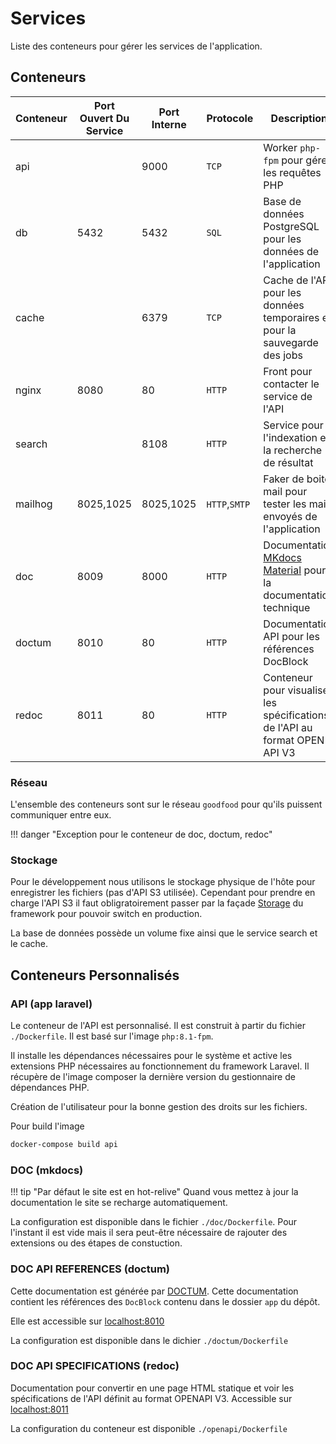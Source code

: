 # Services

Liste des conteneurs pour gérer les services de l'application.

## Conteneurs

|Conteneur|Port Ouvert Du Service|Port Interne|Protocole|Description|Env|
|-|-|-|-|-|-|
|api||9000|`TCP`|Worker `php-fpm` pour gérer les requêtes PHP|PROD|
|db|5432|5432|`SQL`|Base de données PostgreSQL pour les données de l'application|PROD|
|cache||6379|`TCP`|Cache de l'API pour les données temporaires et pour la sauvegarde des jobs|PROD|
|nginx|8080|80|`HTTP`| Front pour contacter le service de l'API|PROD|
|search||8108|`HTTP`| Service pour l'indexation et la recherche de résultat|PROD|
|mailhog|8025,1025|8025,1025|`HTTP`,`SMTP`|Faker de boite mail pour tester les mails envoyés de l'application|DEV|
|doc|8009|8000|`HTTP`|Documentation [MKdocs Material](https://squidfunk.github.io/mkdocs-material/) pour la documentation technique|DEV|
|doctum|8010|80|`HTTP`|Documentation API pour les références DocBlock|DEV|
|redoc|8011|80|`HTTP`|Conteneur pour visualiser les spécifications de l'API au format OPEN API V3|DEV|

### Réseau

L'ensemble des conteneurs sont sur le réseau `goodfood` pour qu'ils puissent communiquer entre eux.

!!! danger "Exception pour le conteneur de doc, doctum, redoc"

### Stockage

Pour le développement nous utilisons le stockage physique de l'hôte pour enregistrer les fichiers (pas d'API S3 utilisée). Cependant pour prendre en charge l'API S3 il faut obligratoirement passer par la façade [Storage](https://laravel.com/docs/8.x/filesystem) du framework pour pouvoir switch en production.

La base de données possède un volume fixe ainsi que le service search et le cache.


## Conteneurs Personnalisés

### API (app laravel)

Le conteneur de l'API est personnalisé. Il est construit à partir du fichier `./Dockerfile`. Il est basé sur l'image `php:8.1-fpm`. 

Il installe les dépendances nécessaires pour le système et active les extensions PHP nécessaires au fonctionnement du framework Laravel. Il récupère de l'image composer la dernière version du gestionnaire de dépendances PHP.

Création de l'utilisateur pour la bonne gestion des droits sur les fichiers.

Pour build l'image

```bash
docker-compose build api
```

### DOC (mkdocs)

!!! tip "Par défaut le site est en hot-relive"
    Quand vous mettez à jour la documentation le site se recharge automatiquement.

La configuration est disponible dans le fichier `./doc/Dockerfile`. Pour l'instant il est vide mais il sera peut-être nécessaire de rajouter des extensions ou des étapes de constuction.


### DOC API REFERENCES (doctum)

Cette documentation est générée par [DOCTUM](https://github.com/code-lts/doctum). Cette documentation contient les références des `DocBlock` contenu dans le dossier `app` du dépôt.

Elle est accessible sur [localhost:8010](http://localhost:8010)

La configuration est disponible dans le dichier `./doctum/Dockerfile`


### DOC API SPECIFICATIONS (redoc)

Documentation pour convertir en une page HTML statique et voir les spécifications de l'API définit au format OPENAPI V3. Accessible sur [localhost:8011](http://localhost:8011)

La configuration du conteneur est disponible `./openapi/Dockerfile`